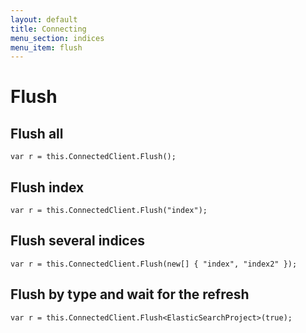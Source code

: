 ```yaml
---
layout: default
title: Connecting
menu_section: indices
menu_item: flush
---
```



# Flush

## Flush all

	var r = this.ConnectedClient.Flush();


## Flush index

	var r = this.ConnectedClient.Flush("index");


## Flush several indices

	var r = this.ConnectedClient.Flush(new[] { "index", "index2" });


## Flush by type and wait for the refresh

	var r = this.ConnectedClient.Flush<ElasticSearchProject>(true);


